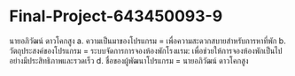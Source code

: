 # Final-Project-643450093-9
นายอภิวัฒน์ ดาวโคกสูง
a. ความเป็นมาของโปรแกรม = เพื่อความสะดวกสบายสำหรับการหาที่พัก
b. วัตถุประสงค์ของโปรแกรม = ระบบจัดการการจองห้องพักโรงแรม: เพื่อช่วยให้การจองห้องพักเป็นไปอย่างมีประสิทธิภาพและรวดเร็ว
d. ชื่อของผู้พัฒนาโปรแกรม = นายอภิวัฒน์ ดาวโคกสูง
